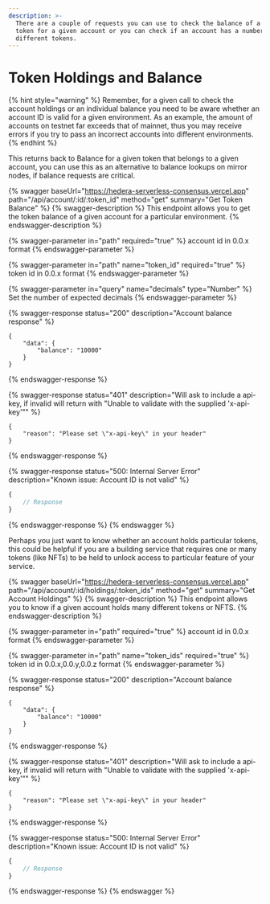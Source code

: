 ```yaml
---
description: >-
  There are a couple of requests you can use to check the balance of a given
  token for a given account or you can check if an account has a number of
  different tokens.
---
```


# Token Holdings and Balance

{% hint style="warning" %}
Remember, for a given call to check the account holdings or an individual balance you need to be aware whether an account ID is valid for a given environment. As an example, the amount of accounts on testnet far exceeds that of mainnet, thus you may receive errors if you try to pass an incorrect accounts into different environments.
{% endhint %}

This returns back to Balance for a given token that belongs to a given account, you can use this as an alternative to balance lookups on mirror nodes, if balance requests are critical.

{% swagger baseUrl="https://hedera-serverless-consensus.vercel.app" path="/api/account/:id/:token_id" method="get" summary="Get Token Balance" %}
{% swagger-description %}
This endpoint allows you to get the token balance of a given account for a particular environment.
{% endswagger-description %}

{% swagger-parameter in="path" required="true" %}
account id in 0.0.x format
{% endswagger-parameter %}

{% swagger-parameter in="path" name="token_id" required="true" %}
token id in 0.0.x format
{% endswagger-parameter %}

{% swagger-parameter in="query" name="decimals" type="Number" %}
Set the number of expected decimals
{% endswagger-parameter %}

{% swagger-response status="200" description="Account balance response" %}
```
{
    "data": {
        "balance": "10000"
    }
}
```
{% endswagger-response %}

{% swagger-response status="401" description="Will ask to include a api-key, if invalid will return with "Unable to validate with the supplied 'x-api-key'"" %}
```
{
    "reason": "Please set \"x-api-key\" in your header"
}
```
{% endswagger-response %}

{% swagger-response status="500: Internal Server Error" description="Known issue: Account ID is not valid" %}
```javascript
{
    // Response
}
```
{% endswagger-response %}
{% endswagger %}

Perhaps you just want to know whether an account holds particular tokens, this could be helpful if you are a building service that requires one or many tokens (like NFTs) to be held to unlock access to particular feature of your service.

{% swagger baseUrl="https://hedera-serverless-consensus.vercel.app" path="/api/account/:id/holdings/:token_ids" method="get" summary="Get Account Holdings" %}
{% swagger-description %}
This endpoint allows you to know if a given account holds many different tokens or NFTS.
{% endswagger-description %}

{% swagger-parameter in="path" required="true" %}
account id in 0.0.x format
{% endswagger-parameter %}

{% swagger-parameter in="path" name="token_ids" required="true" %}
token id in 0.0.x,0.0.y,0.0.z format
{% endswagger-parameter %}

{% swagger-response status="200" description="Account balance response" %}
```
{
    "data": {
        "balance": "10000"
    }
}
```
{% endswagger-response %}

{% swagger-response status="401" description="Will ask to include a api-key, if invalid will return with "Unable to validate with the supplied 'x-api-key'"" %}
```
{
    "reason": "Please set \"x-api-key\" in your header"
}
```
{% endswagger-response %}

{% swagger-response status="500: Internal Server Error" description="Known issue: Account ID is not valid" %}
```javascript
{
    // Response
}
```
{% endswagger-response %}
{% endswagger %}
